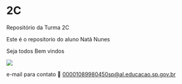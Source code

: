# 2C

Repositório da Turma 2C

Este é o repositorio do aluno Natã Nunes

Seja todos Bem vindos 

![](https://media1.tenor.com/m/N-uR476JEhoAAAAd/respec.gif)

e-mail para contato 📧 00001089980450sp@al.educacao.sp.gov.br
